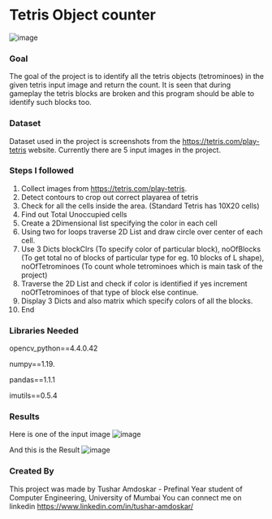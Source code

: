 # Tetris Object counter
![image](https://github.com/TusharAMD/ML-ProjectKart/blob/issue50/Tetris%20Object%20Counter/Images/Screenshots/illustration%20for%20readme.jpg)

### Goal
The goal of the project is to identify all the tetris objects (tetrominoes) in the given tetris input image and return the count. It is seen that during gameplay the tetris blocks are broken and this program should be able to identify such blocks too.

### Dataset
Dataset used in the project is screenshots from the https://tetris.com/play-tetris website. Currently there are 5 input images in the project.

### Steps I followed
1. Collect images from https://tetris.com/play-tetris.
2. Detect contours to crop out correct playarea of tetris
3. Check for all the cells inside the area. (Standard Tetris has 10X20 cells)
4. Find out Total Unoccupied cells
5. Create a 2Dimensional list specifying the color in each cell 
5. Using two for loops traverse 2D List and draw circle over center of each cell.
6. Use 3 Dicts blockClrs (To specify color of particular block), noOfBlocks (To get total no of blocks of particular type for eg. 10 blocks of L shape), noOfTetrominoes (To count whole tetrominoes which is main task of the project)
7. Traverse the 2D List and check if color is identified if yes increment noOfTetrominoes of that type of block else continue.
8. Display 3 Dicts and also matrix which specify colors of all the blocks.
9. End

### Libraries Needed
opencv_python==4.4.0.42

numpy==1.19.

pandas==1.1.1

imutils==0.5.4

### Results

Here is one of the input image
![image](https://github.com/TusharAMD/ML-ProjectKart/blob/issue50/Tetris%20Object%20Counter/Dataset/5.png)

And this is the Result
![image](https://github.com/TusharAMD/ML-ProjectKart/blob/issue50/Tetris%20Object%20Counter/Images/Screenshots/Updated.png)

### Created By
This project was made by Tushar Amdoskar - Prefinal Year student of Computer Engineering, University of Mumbai
You can connect me on linkedin https://www.linkedin.com/in/tushar-amdoskar/
